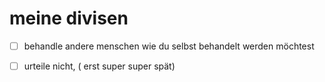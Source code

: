 # meine divisen

- [ ] behandle andere menschen wie du selbst behandelt werden möchtest
- [ ] urteile nicht, ( erst super super spät)


